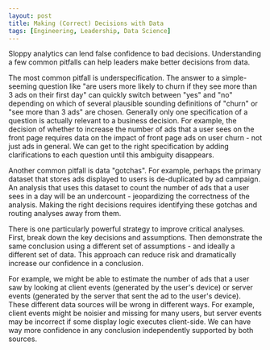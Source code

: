 ```yaml
---
layout: post
title: Making (Correct) Decisions with Data
tags: [Engineering, Leadership, Data Science]
---
```

<script> 
  (function(i,s,o,g,r,a,m){i['GoogleAnalyticsObject']=r;i[r]=i[r]||function(){
  (i[r].q=i[r].q||[]).push(arguments)},i[r].l=1*new Date();a=s.createElement(o),
  m=s.getElementsByTagName(o)[0];a.async=1;a.src=g;m.parentNode.insertBefore(a,m)
  })(window,document,'script','https://www.google-analytics.com/analytics.js','ga');

  ga('create', 'UA-82391879-1', 'auto');
  ga('send', 'pageview');

</script>

<!-- Many key technical decisions are informed by data. Unfortunately data is hard.  -->

Sloppy analytics can lend false confidence to bad decisions. Understanding a few common pitfalls can help leaders make better decisions from data.

The most common pitfall is underspecification. The answer to a simple-seeming question like "are users more likely to churn if they see more than 3 ads on their first day" can quickly switch between "yes" and "no" depending on which of several plausible sounding definitions of "churn" or "see more than 3 ads" are chosen. Generally only one specification of a question is actually relevant to a business decision. For example, the decision of whether to increase the number of ads that a user sees on the front page requires data on the impact of front page ads on user churn - not just ads in general. We can get to the right specification by adding clarifications to each question until this ambiguity disappears. 


<!-- (see [this article](https://danshiebler.com/2017-10-29-lying-with-data/) for several examples). -->


Another common pitfall is data "gotchas". For example, perhaps the primary dataset that stores ads displayed to users is de-duplicated by ad campaign. An analysis that uses this dataset to count the number of ads that a user sees in a day will be an undercount - jeopardizing the correctness of the analysis. Making the right decisions requires identifying these gotchas and routing analyses away from them.

There is one particularly powerful strategy to improve critical analyses. First, break down the key decisions and assumptions. Then demonstrate the same conclusion using a different set of assumptions - and ideally a different set of data. This approach can reduce risk and dramatically increase our confidence in a conclusion.

For example, we might be able to estimate the number of ads that a user saw by looking at client events (generated by the user's device) or server events (generated by the server that sent the ad to the user's device). These different data sources will be wrong in different ways. For example, client events might be noisier and missing for many users, but server events may be incorrect if some display logic executes client-side. We can have way more confidence in any conclusion independently supported by both sources. 
